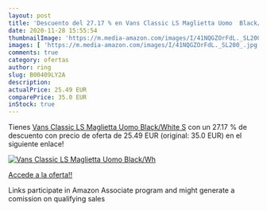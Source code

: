 ```yaml
---
layout: post
title: 'Descuento del 27.17 % en Vans Classic LS Maglietta Uomo  Black/Wh'
date: 2020-11-28 15:55:54
thumbnailImage: 'https://m.media-amazon.com/images/I/41NQGZOrFdL._SL200_.jpg'
images: [ 'https://m.media-amazon.com/images/I/41NQGZOrFdL._SL200_.jpg' ]
comments: true
category: ofertas
author: ring
slug: B00409LY2A
description:
actualPrice: 25.49 EUR
comparePrice: 35.0 EUR
inStock: true
---
```


Tienes [Vans Classic LS Maglietta Uomo  Black/White   S](https://www.amazon.it/dp/B00409LY2A/?tag=tolees00-21) con un 27.17 % de descuento con precio de oferta de 25.49 EUR (original: 35.0 EUR) en el siguiente enlace!

[![Vans Classic LS Maglietta Uomo  Black/Wh](https://m.media-amazon.com/images/I/41NQGZOrFdL._SL200_.jpg)](https://www.amazon.it/dp/B00409LY2A/?tag=tolees00-21)

[Accede a la oferta!!](https://www.amazon.it/dp/B00409LY2A/?tag=tolees00-21)

Links participate in Amazon Associate program and might generate a comission on qualifying sales


